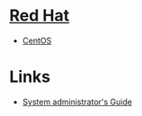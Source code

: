 # [Red Hat](https://www.redhat.com/en)

- [CentOS](https://www.centos.org/)

# Links

 - [System administrator's Guide](https://access.redhat.com/documentation/en-us/red_hat_enterprise_linux/7/html/system_administrators_guide/index)